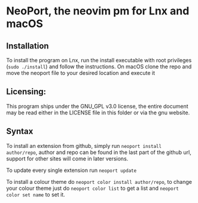 # NeoPort, the neovim pm for Lnx and macOS

## Installation
To install the program on Lnx, run the install executable with root privileges (`sudo ./install`) and follow the instructions. On macOS clone the repo and move the neoport file to your desired location and execute it

## Licensing:
This program ships under the GNU_GPL v3.0 license, the entire document may be read either in the LICENSE file in this folder or via the gnu website.

## Syntax
To install an extension from github, simply run `neoport install author/repo`, author and repo can be found in the last part of the github url, support for other sites will come in later versions.

To update every single extension run `neoport update`

To install a colour theme do `neoport color install author/repo`, to change your colour theme just do `neoport color list` to get a list and `neoport color set name` to set it.
